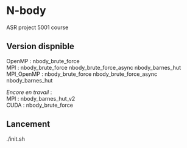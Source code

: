 # N-body

ASR project 5001 course

## Version dispnible

OpenMP : nbody_brute_force  
MPI : nbody_brute_force nbody_brute_force_async nbody_barnes_hut  
MPI_OpenMP : nbody_brute_force nbody_brute_force_async nbody_barnes_hut

_Encore en travail_ :  
MPI : nbody_barnes_hut_v2  
CUDA : nbody_brute_force

## Lancement

./init.sh
